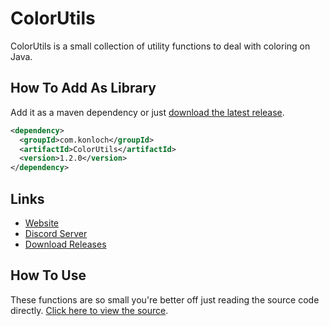 # ColorUtils
ColorUtils is a small collection of utility functions to deal with coloring on Java.

## How To Add As Library
Add it as a maven dependency or just [download the latest release](https://github.com/Konloch/ColorUtils/releases).
```xml
<dependency>
  <groupId>com.konloch</groupId>
  <artifactId>ColorUtils</artifactId>
  <version>1.2.0</version>
</dependency>
```

## Links
* [Website](https://konloch.com/ColorUtils/)
* [Discord Server](https://discord.gg/aexsYpfMEf)
* [Download Releases](https://github.com/Konloch/ColorUtils/releases)

## How To Use
These functions are so small you're better off just reading the source code directly. [Click here to view the source](https://github.com/Konloch/ColorUtils/blob/main/src/main/java/com/konloch/utils/ColorUtils.java).
